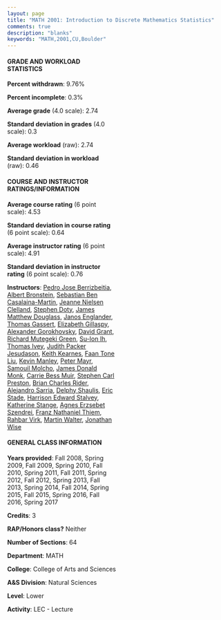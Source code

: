 ```yaml
---
layout: page
title: "MATH 2001: Introduction to Discrete Mathematics Statistics"
comments: true
description: "blanks"
keywords: "MATH,2001,CU,Boulder"
---
```

<head>
<script src="https://ajax.googleapis.com/ajax/libs/jquery/2.1.3/jquery.min.js"></script>
<script src="https://dl.dropboxusercontent.com/s/pc42nxpaw1ea4o9/highcharts.js?dl=0"></script>
<!-- <script src="../assets/js/highcharts.js"></script> -->
<style type="text/css">@font-face {
	font-family: "Bebas Neue";
	src: url(https://www.filehosting.org/file/details/544349/BebasNeue Regular.otf) format("opentype");
	}
	h1.Bebas { 
		font-family: "Bebas Neue", Verdana, Tahoma;
	}
</style>
</head>
<body>
	<div id="container" style="float: right; width: 45%; height: 88%; margin-left: 2.5%; margin-right: 2.5%;"></div>
	<script language="JavaScript">
		$(document).ready(function() {
		var chart = {type: 'column'};
		var title = {text: 'Grade Distribution'};
		var xAxis = {categories: ['A','B','C','D','F'],crosshair: true};
		var yAxis = {min: 0,title: {text: 'Percentage'}};
		var tooltip = {headerFormat: '<center><b><span style="font-size:20px">{point.key}</span></b></center>',
		               pointFormat: '<td style="padding:0"><b>{point.y:.1f}%</b></td>',
		               footerFormat: '</table>',shared: true,useHTML: true};
		var plotOptions = {column: {pointPadding: 0.0,borderWidth: 0}};  
		var credits = {enabled: false};var series= [{name: 'Percent',data: [31.47,32.41,23.32,5.94,6.87,]}];
		var json = {};
		json.chart = chart;
		json.title = title;
		json.tooltip = tooltip;
		json.xAxis = xAxis;
		json.yAxis = yAxis;  
		json.series = series;
		json.plotOptions = plotOptions;  
		json.credits = credits;
		$('#container').highcharts(json);
	});
	</script>
</body>
			   
#### GRADE AND WORKLOAD STATISTICS

**Percent withdrawn**: 9.76%

**Percent incomplete**: 0.3%

**Average grade** (4.0 scale): 2.74

**Standard deviation in grades** (4.0 scale): 0.3

**Average workload** (raw): 2.74

**Standard deviation in workload** (raw): 0.46

#### COURSE AND INSTRUCTOR RATINGS/INFORMATION

**Average course rating** (6 point scale): 4.53

**Standard deviation in course rating** (6 point scale): 0.64

**Average instructor rating** (6 point scale): 4.91

**Standard deviation in instructor rating** (6 point scale): 0.76

**Instructors**: <a href='../../instructors/Pedro_Jose_Berrizbeitia'>Pedro Jose Berrizbeitia</a>, <a href='../../instructors/Albert_Bronstein'>Albert Bronstein</a>, <a href='../../instructors/Sebastian_Ben_Casalaina-Martin'>Sebastian Ben Casalaina-Martin</a>, <a href='../../instructors/Jeanne_Nielsen_Clelland'>Jeanne Nielsen Clelland</a>, <a href='../../instructors/Stephen_Doty'>Stephen Doty</a>, <a href='../../instructors/James_Matthew_Douglass'>James Matthew Douglass</a>, <a href='../../instructors/Janos_Englander'>Janos Englander</a>, <a href='../../instructors/Thomas_Gassert'>Thomas Gassert</a>, <a href='../../instructors/Elizabeth_Gillaspy'>Elizabeth Gillaspy</a>, <a href='../../instructors/Alexander_Gorokhovsky'>Alexander Gorokhovsky</a>, <a href='../../instructors/David_Grant'>David Grant</a>, <a href='../../instructors/Richard_Mutegeki_Green'>Richard Mutegeki Green</a>, <a href='../../instructors/Su-Ion_Ih'>Su-Ion Ih</a>, <a href='../../instructors/Thomas_Ivey'>Thomas Ivey</a>, <a href='../../instructors/Judith_Packer_Jesudason'>Judith Packer Jesudason</a>, <a href='../../instructors/Keith_Kearnes'>Keith Kearnes</a>, <a href='../../instructors/Faan_Tone_Liu'>Faan Tone Liu</a>, <a href='../../instructors/Kevin_Manley'>Kevin Manley</a>, <a href='../../instructors/Peter_Mayr'>Peter Mayr</a>, <a href='../../instructors/Samouil_Molcho'>Samouil Molcho</a>, <a href='../../instructors/James_Donald_Monk'>James Donald Monk</a>, <a href='../../instructors/Carrie_Bess_Muir'>Carrie Bess Muir</a>, <a href='../../instructors/Stephen_Carl_Preston'>Stephen Carl Preston</a>, <a href='../../instructors/Brian_Charles_Rider'>Brian Charles Rider</a>, <a href='../../instructors/Alejandro_Sarria'>Alejandro Sarria</a>, <a href='../../instructors/Delphy_Shaulis'>Delphy Shaulis</a>, <a href='../../instructors/Eric_Stade'>Eric Stade</a>, <a href='../../instructors/Harrison_Edward_Stalvey'>Harrison Edward Stalvey</a>, <a href='../../instructors/Katherine_Stange'>Katherine Stange</a>, <a href='../../instructors/Agnes_Erzsebet_Szendrei'>Agnes Erzsebet Szendrei</a>, <a href='../../instructors/Franz_Nathaniel_Thiem'>Franz Nathaniel Thiem</a>, <a href='../../instructors/Rahbar_Virk'>Rahbar Virk</a>, <a href='../../instructors/Martin_Walter'>Martin Walter</a>, <a href='../../instructors/Jonathan_Wise'>Jonathan Wise</a>

#### GENERAL CLASS INFORMATION

**Years provided**: Fall 2008, Spring 2009, Fall 2009, Spring 2010, Fall 2010, Spring 2011, Fall 2011, Spring 2012, Fall 2012, Spring 2013, Fall 2013, Spring 2014, Fall 2014, Spring 2015, Fall 2015, Spring 2016, Fall 2016, Spring 2017

**Credits**: 3

**RAP/Honors class?** Neither

**Number of Sections**: 64

**Department**: MATH

**College**: College of Arts and Sciences

**A&S Division**: Natural Sciences

**Level**: Lower

**Activity**: LEC - Lecture
